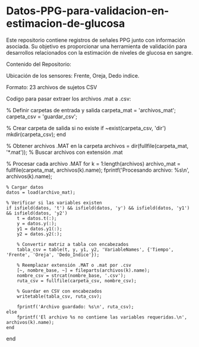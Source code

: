 # Datos-PPG-para-validacion-en-estimacion-de-glucosa
Este repositorio contiene registros de señales PPG junto con información asociada. Su objetivo es proporcionar una herramienta de validación para desarrollos relacionados con la estimación de niveles de glucosa en sangre.

Contenido del Repositorio:

Ubicación de los sensores: Frente, Oreja, Dedo indice.

Formato: 23 archivos de sujetos CSV

Codigo para pasar extraer los archivos .mat a .csv:

% Definir carpetas de entrada y salida
carpeta_mat = 'archivos_mat'; 
carpeta_csv = 'guardar_csv';  

% Crear carpeta de salida si no existe
if ~exist(carpeta_csv, 'dir')
    mkdir(carpeta_csv);
end

% Obtener archivos .MAT en la carpeta
archivos = dir(fullfile(carpeta_mat, '*.mat')); % Buscar archivos con extensión .mat


% Procesar cada archivo .MAT
for k = 1:length(archivos)
    archivo_mat = fullfile(carpeta_mat, archivos(k).name);
    fprintf('Procesando archivo: %s\n', archivos(k).name);
    
    % Cargar datos
    datos = load(archivo_mat);
    
    % Verificar si las variables existen
    if isfield(datos, 't') && isfield(datos, 'y') && isfield(datos, 'y1') && isfield(datos, 'y2')
        t = datos.t(:);
        y = datos.y(:);
        y1 = datos.y1(:);
        y2 = datos.y2(:);

        % Convertir matriz a tabla con encabezados
        tabla_csv = table(t, y, y1, y2, 'VariableNames', {'Tiempo', 'Frente', 'Oreja', 'Dedo_Indice'});

        % Reemplazar extensión .MAT o .mat por .csv
        [~, nombre_base, ~] = fileparts(archivos(k).name);
        nombre_csv = strcat(nombre_base, '.csv');
        ruta_csv = fullfile(carpeta_csv, nombre_csv);

        % Guardar en CSV con encabezados
        writetable(tabla_csv, ruta_csv);

        fprintf('Archivo guardado: %s\n', ruta_csv);
    else
        fprintf('El archivo %s no contiene las variables requeridas.\n', archivos(k).name);
    end
end

